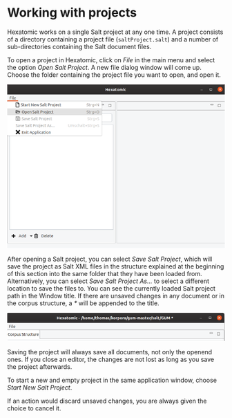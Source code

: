 # Working with projects

Hexatomic works on a single Salt project at any one time.
A project consists of a directory containing a project file (`saltProject.salt`) and a number of sub-directories containing the Salt document files.

To open a project in Hexatomic, click on *File* in the main menu and select the option *Open Salt Project*.
A new file dialog window will come up.
Choose the folder containing the project file you want to open, and open it.

![Opening a project in Hexatomic](open-salt-project.png)

After opening a Salt project, you can select *Save Salt Project*, which will save the project as Salt XML files in the structure explained at the beginning of this section into the same
folder that they have been loaded from. Alternatively, you can select *Save Salt Project As...*  to select a different location to save the files to.
You can see the currently loaded Salt project path in the Window title.
If there are unsaved changes in any document or in the corpus structure, a *\** will be appended to the title.

![Project location and * to indicate unsaved changes](project-window-title.png)

Saving the project will always save all documents, not only the openend ones.
If you close an editor, the changes are not lost as long as you save the project afterwards.


To start a new and empty project in the same application window, choose *Start New Salt Project*.

If an action would discard unsaved changes, you are always given the choice to cancel it.

